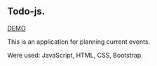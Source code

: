 ## Todo-js.

[DEMO](https://dimashm.github.io/todo-js/)

This is an application for planning current events.

Were used: JavaScript, HTML, CSS, Bootstrap.
